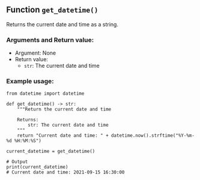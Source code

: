 ## Function `get_datetime()`

Returns the current date and time as a string.

### Arguments and Return value:

- Argument: None
- Return value: 
    - `str`: The current date and time

### Example usage:

```
from datetime import datetime

def get_datetime() -> str:
    """Return the current date and time

    Returns:
        str: The current date and time
    """
    return "Current date and time: " + datetime.now().strftime("%Y-%m-%d %H:%M:%S")

current_datetime = get_datetime()

# Output
print(current_datetime)
# Current date and time: 2021-09-15 16:30:00
```